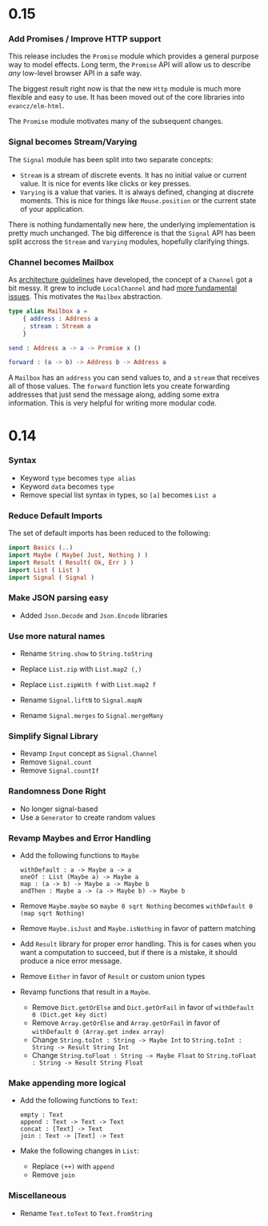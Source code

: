 # 0.15

### Add Promises / Improve HTTP support

This release includes the `Promise` module which provides a general purpose
way to model effects. Long term, the `Promise` API will allow us to describe
*any* low-level browser API in a safe way.

The biggest result right now is that the new `Http` module is much more
flexible and easy to use. It has been moved out of the core libraries into
`evancz/elm-html`.

The `Promise` module motivates many of the subsequent changes.


### Signal becomes Stream/Varying

The `Signal` module has been split into two separate concepts:

  * `Stream` is a stream of discrete events. It has no initial value or
    current value. It is nice for events like clicks or key presses.
  * `Varying` is a value that varies. It is always defined, changing at
    discrete moments. This is nice for things like `Mouse.position` or the
    current state of your application.

There is nothing fundamentally new here, the underlying implementation is
pretty much unchanged. The big difference is that the `Signal` API has been
split accross the `Stream` and `Varying` modules, hopefully clarifying things.

### Channel becomes Mailbox

As [architecture guidelines][arch] have developed, the concept of a `Channel`
got a bit messy. It grew to include `LocalChannel` and had [more fundamental
issues](https://github.com/elm-lang/elm-compiler/issues/889). This motivates
the `Mailbox` abstraction.

[arch]: https://github.com/evancz/elm-architecture-tutorial

```elm
type alias Mailbox a =
    { address : Address a
    , stream : Stream a
    }

send : Address a -> a -> Promise x ()

forward : (a -> b) -> Address b -> Address a
```

A `Mailbox` has an `address` you can send values to, and a `stream` that
receives all of those values. The `forward` function lets you create
forwarding addresses that just send the message along, adding some extra
information. This is very helpful for writing more modular code.


# 0.14

### Syntax

  * Keyword `type` becomes `type alias`
  * Keyword `data` becomes `type`
  * Remove special list syntax in types, so `[a]` becomes `List a`


### Reduce Default Imports

The set of default imports has been reduced to the following:

```haskell
import Basics (..)
import Maybe ( Maybe( Just, Nothing ) )
import Result ( Result( Ok, Err ) )
import List ( List )
import Signal ( Signal )
```

### Make JSON parsing easy

  * Added `Json.Decode` and `Json.Encode` libraries


### Use more natural names

  * Rename `String.show` to `String.toString`

  * Replace `List.zip` with `List.map2 (,)`
  * Replace `List.zipWith f` with `List.map2 f`

  * Rename `Signal.liftN` to `Signal.mapN`
  * Rename `Signal.merges` to `Signal.mergeMany`


### Simplify Signal Library

  * Revamp `Input` concept as `Signal.Channel`
  * Remove `Signal.count`
  * Remove `Signal.countIf`


### Randomness Done Right

  * No longer signal-based
  * Use a `Generator` to create random values



### Revamp Maybes and Error Handling

  * Add the following functions to `Maybe`

        withDefault : a -> Maybe a -> a
        oneOf : List (Maybe a) -> Maybe a
        map : (a -> b) -> Maybe a -> Maybe b
        andThen : Maybe a -> (a -> Maybe b) -> Maybe b

  * Remove `Maybe.maybe` so `maybe 0 sqrt Nothing` becomes `withDefault 0 (map sqrt Nothing)`

  * Remove `Maybe.isJust` and `Maybe.isNothing` in favor of pattern matching

  * Add `Result` library for proper error handling. This is for cases when
    you want a computation to succeed, but if there is a mistake, it should
    produce a nice error message.

  * Remove `Either` in favor of `Result` or custom union types

  * Revamp functions that result in a `Maybe`.

      - Remove `Dict.getOrElse` and `Dict.getOrFail` in favor of `withDefault 0 (Dict.get key dict)`
      - Remove `Array.getOrElse` and `Array.getOrFail` in favor of `withDefault 0 (Array.get index array)`
      - Change `String.toInt : String -> Maybe Int` to `String.toInt : String -> Result String Int`
      - Change `String.toFloat : String -> Maybe Float` to `String.toFloat : String -> Result String Float`


### Make appending more logical

  * Add the following functions to `Text`:
      
        empty : Text
        append : Text -> Text -> Text
        concat : [Text] -> Text
        join : Text -> [Text] -> Text

  * Make the following changes in `List`:
      - Replace `(++)` with `append`
      - Remove `join`

### Miscellaneous

  * Rename `Text.toText` to `Text.fromString`